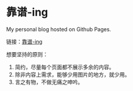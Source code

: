 靠谱-ing
=================

My personal blog hosted on Github Pages.

链接：[靠谱-ing](http://www.mazhuang.org)

想要坚持的原则：  
1. 简约，尽量每个页面都不展示多余的内容。  
2. 除非内容上需求，能够少用图片的地方，就少用。  
3. 言之有物，不做无痛之呻吟。
